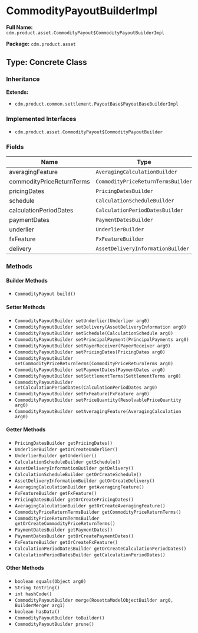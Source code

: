 # CommodityPayoutBuilderImpl

**Full Name:** `cdm.product.asset.CommodityPayout$CommodityPayoutBuilderImpl`

**Package:** `cdm.product.asset`

## Type: Concrete Class

### Inheritance

**Extends:**
- `cdm.product.common.settlement.PayoutBase$PayoutBaseBuilderImpl`

### Implemented Interfaces

- `cdm.product.asset.CommodityPayout$CommodityPayoutBuilder`

### Fields

| Name | Type | Description |
|------|------|-------------|
| averagingFeature | `AveragingCalculationBuilder` |  |
| commodityPriceReturnTerms | `CommodityPriceReturnTermsBuilder` |  |
| pricingDates | `PricingDatesBuilder` |  |
| schedule | `CalculationScheduleBuilder` |  |
| calculationPeriodDates | `CalculationPeriodDatesBuilder` |  |
| paymentDates | `PaymentDatesBuilder` |  |
| underlier | `UnderlierBuilder` |  |
| fxFeature | `FxFeatureBuilder` |  |
| delivery | `AssetDeliveryInformationBuilder` |  |

### Methods

#### Builder Methods

- `CommodityPayout build()`

#### Setter Methods

- `CommodityPayoutBuilder setUnderlier(Underlier arg0)`
- `CommodityPayoutBuilder setDelivery(AssetDeliveryInformation arg0)`
- `CommodityPayoutBuilder setSchedule(CalculationSchedule arg0)`
- `CommodityPayoutBuilder setPrincipalPayment(PrincipalPayments arg0)`
- `CommodityPayoutBuilder setPayerReceiver(PayerReceiver arg0)`
- `CommodityPayoutBuilder setPricingDates(PricingDates arg0)`
- `CommodityPayoutBuilder setCommodityPriceReturnTerms(CommodityPriceReturnTerms arg0)`
- `CommodityPayoutBuilder setPaymentDates(PaymentDates arg0)`
- `CommodityPayoutBuilder setSettlementTerms(SettlementTerms arg0)`
- `CommodityPayoutBuilder setCalculationPeriodDates(CalculationPeriodDates arg0)`
- `CommodityPayoutBuilder setFxFeature(FxFeature arg0)`
- `CommodityPayoutBuilder setPriceQuantity(ResolvablePriceQuantity arg0)`
- `CommodityPayoutBuilder setAveragingFeature(AveragingCalculation arg0)`

#### Getter Methods

- `PricingDatesBuilder getPricingDates()`
- `UnderlierBuilder getOrCreateUnderlier()`
- `UnderlierBuilder getUnderlier()`
- `CalculationScheduleBuilder getSchedule()`
- `AssetDeliveryInformationBuilder getDelivery()`
- `CalculationScheduleBuilder getOrCreateSchedule()`
- `AssetDeliveryInformationBuilder getOrCreateDelivery()`
- `AveragingCalculationBuilder getAveragingFeature()`
- `FxFeatureBuilder getFxFeature()`
- `PricingDatesBuilder getOrCreatePricingDates()`
- `AveragingCalculationBuilder getOrCreateAveragingFeature()`
- `CommodityPriceReturnTermsBuilder getCommodityPriceReturnTerms()`
- `CommodityPriceReturnTermsBuilder getOrCreateCommodityPriceReturnTerms()`
- `PaymentDatesBuilder getPaymentDates()`
- `PaymentDatesBuilder getOrCreatePaymentDates()`
- `FxFeatureBuilder getOrCreateFxFeature()`
- `CalculationPeriodDatesBuilder getOrCreateCalculationPeriodDates()`
- `CalculationPeriodDatesBuilder getCalculationPeriodDates()`

#### Other Methods

- `boolean equals(Object arg0)`
- `String toString()`
- `int hashCode()`
- `CommodityPayoutBuilder merge(RosettaModelObjectBuilder arg0, BuilderMerger arg1)`
- `boolean hasData()`
- `CommodityPayoutBuilder toBuilder()`
- `CommodityPayoutBuilder prune()`

